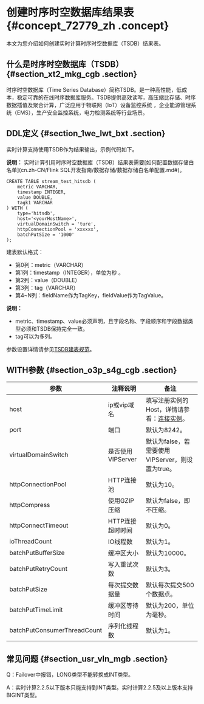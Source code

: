 # 创建时序时空数据库结果表 {#concept_72779_zh .concept}

本文为您介绍如何创建实时计算时序时空数据库（TSDB）结果表。

## 什么是时序时空数据库（TSDB） {#section_xt2_mkg_cgb .section}

时序时空数据库（Time Series Database）简称TSDB。是一种高性能，低成本，稳定可靠的在线时序数据库服务。TSDB提供高效读写，高压缩比存储、时序数据插值及聚合计算，广泛应用于物联网（IoT）设备监控系统 ，企业能源管理系统（EMS），生产安全监控系统，电力检测系统等行业场景。

## DDL定义 {#section_1we_lwt_bxt .section}

实时计算支持使用TSDB作为结果输出，示例代码如下。

**说明：** 实时计算引用时序时空数据库（TSDB）结果表需要[如何配置数据存储白名单](cn.zh-CN/Flink SQL开发指南/数据存储/数据存储白名单配置.md#)。

``` {#codeblock_5b9_doa_q81 .language-SQL}
CREATE TABLE stream_test_hitsdb (
    metric VARCHAR,   
    timestamp INTEGER,
    value DOUBLE,
    tagk1 VARCHAR
) WITH (
    type='hitsdb',
    host='<yourHostName>',
    virtualDomainSwitch = 'ture',
    httpConnectionPool = 'xxxxxx',
    batchPutSize = '1000'
);
```

建表默认格式：

-   第0列：metric（VARCHAR）
-   第1列：timestamp（INTEGER），单位为秒 。
-   第2列：value（DOUBLE）
-   第3列：tag（VARCHAR）
-   第4~N列：fieldName作为TagKey，fieldValue作为TagValue。

**说明：** 

-   metric、timestamp、value必须声明，且字段名称、字段顺序和字段数据类型必须和TSDB保持完全一致。
-   tag可以为多列。

参数设置详情请参见[TSDB建表规范](https://help.aliyun.com/document_detail/59939.html?spm=a2c4g.11186623.2.3.Aej7yL)。

## WITH参数 {#section_o3p_s4g_cgb .section}

|参数|注释说明|备注|
|--|----|--|
|host|ip或vip域名|填写注册实例的Host，详情请参看：[连接实例](https://help.aliyun.com/document_detail/56240.html?spm=a2c4g.11186623.6.553.JubpZ9)。|
|port|端口|默认为8242。|
|virtualDomainSwitch|是否使用VIPServer|默认为false，若需要使用VIPServer，则设置为true。|
|httpConnectionPool|HTTP连接池|默认为10。|
|httpCompress|使用GZIP压缩|默认为false，即不压缩。|
|httpConnectTimeout|HTTP连接超时时间|默认为0。|
|ioThreadCount|IO线程数|默认为1。|
|batchPutBufferSize|缓冲区大小|默认为10000。|
|batchPutRetryCount|写入重试次数|默认为3。|
|batchPutSize|每次提交数据量|默认每次提交500个数据点。|
|batchPutTimeLimit|缓冲区等待时间|默认为200，单位为毫秒。|
|batchPutConsumerThreadCount|序列化线程数|默认为1。|

## 常见问题 {#section_usr_vln_mgb .section}

Q：Failover中报错，LONG类型不能转换成INT类型。

A：实时计算2.2.5以下版本只能支持到INT类型。实时计算2.2.5及以上版本支持BIGINT类型。

